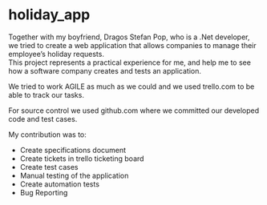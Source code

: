 # holiday_app
Together with my boyfriend, Dragos Stefan Pop, who is a .Net developer, we tried to create a web application that allows companies to manage their employee’s holiday requests.  
This project represents a practical experience for me, and help me to see how a software company creates and tests an application. 

We tried to work AGILE as much as we could and we used trello.com to be able to track our tasks.

For source control we used github.com where we committed our developed code and test cases.

My contribution was to:
-	Create specifications document
-	Create tickets in trello ticketing board
-	Create test cases
-	Manual testing of the application
-	Create automation tests
-	Bug Reporting
